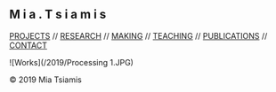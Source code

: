 ## M i a . T s i a m i s

[PROJECTS](./projects.html)  /\/  [RESEARCH](./research)  /\/  [MAKING](./making)  /\/ [TEACHING](./courses.html)  /\/   [PUBLICATIONS](./publications.html)  /\/   [CONTACT](./contact.html)   

 
![Works](/2019/Processing 1.JPG)


© 2019 Mia Tsiamis
